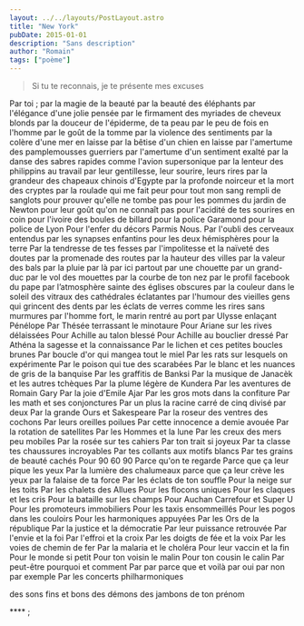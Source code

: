 ```yaml
---
layout: ../../layouts/PostLayout.astro
title: "New York"
pubDate: 2015-01-01
description: "Sans description"
author: "Romain"
tags: ["poème"]
---
```


> Si tu te reconnais, je te présente mes excuses

Par toi ;
par la magie de la beauté
par la beauté des éléphants
par l'élégance d'une jolie pensée
par le firmament des myriades de cheveux blonds
par la douceur de l'épiderme, de ta peau
par le peu de fois en l'homme
par le goût de la tomme
par la violence des sentiments
par la colère d'une mer en laisse
par la bêtise d'un chien en laisse
par l'amertume des pamplemousses guerriers
par l'amertume d'un sentiment exalté
par la danse des sabres rapides comme l'avion supersonique
par la lenteur des philippins au travail
par leur gentillesse, leur sourire, leurs rires
par la grandeur des chapeaux chinois d'Egypte
par la profonde noirceur et la mort des cryptes
par la roulade qui me fait peur
pour tout mon sang rempli de sanglots
pour prouver qu'elle ne tombe pas
pour les pommes du jardin de Newton
pour leur goût qu'on ne connaît pas
pour l'acidité de tes sourires en coin
pour l'ivoire des boules de billard
pour la police Garamond
pour la police de Lyon
Pour l'enfer du décors
Parmis Nous.
Par l'oubli des cerveaux entendus
par les synapses enfantins
pour les deux hémisphères
pour la terre
Par la tendresse de tes fesses
par l'impolitesse et la naïveté des doutes
par la promenade des routes
par la hauteur des villes
par la valeur des bals
par la pluie
par là
par ici
partout
par une chouette
par un grand-duc
par le vol des mouettes
par la courbe de ton nez
par le profil facebook du pape
par l’atmosphère sainte des églises obscures
par la couleur dans le soleil des vitraux des cathédrales éclatantes
par l'humour des vieilles gens qui grincent des dents
par les éclats de verres comme les rires sans murmures
par l'homme fort, le marin rentré au port
par Ulysse enlaçant Pénélope
Par Thésée terrassant le minotaure
Pour Ariane sur les rives délaissées
Pour Achille au talon blessé
Pour Achille au bouclier dressé
Par Athéna la sagesse et la connaissance
Par le lichen et ces petites boucles brunes
Par boucle d'or qui mangea tout le miel
Par les rats sur lesquels on expérimente
Par le poison qui tue des scarabées
Par le blanc et les nuances de gris de la banquise
Par les graffitis de Banksi
Par la musique de Janacèk et les autres tchèques
Par la plume légère de Kundera
Par les aventures de Romain Gary
Par la joie d'Emile Ajar
Par les gros mots dans la confiture
Par les math et ses conjonctures
Par un plus la racine carré de cinq divisé par deux
Par la grande Ours et Sakespeare
Par la roseur des ventres des cochons
Par leurs oreilles poilues
Par cette innocence a demie avouée
Par la rotation de satellites
Par les Hommes et la lune
Par les creux des mers peu mobiles
Par la rosée sur tes cahiers
Par ton trait si joyeux
Par ta classe tes chaussures incroyables
Par tes collants aux motifs blancs
Par tes grains de beauté cachés
Pour 90 60 90
Parce qu'on te regarde
Parce que ça leur pique les yeux
Par la lumière des chalumeaux
parce que ça leur crève les yeux
par la falaise de ta force
Par les éclats de ton souffle
Pour la neige sur les toits
Par les chalets des Allues
Pour les flocons uniques
Pour les claques et les cris
Pour la bataille sur les champs
Pour Auchan Carrefour et Super U
Pour les promoteurs immobiliers
Pour les taxis ensommeillés
Pour les pogos dans les couloirs
Pour les harmoniques appuyées
Par les Ors de la république
Par la justice et la démocratie
Par leur puissance retrouvée
Par l'envie et la foi
Par l'effroi et la croix
Par les doigts de fée et la voix
Par les voies de chemin de fer
Par la malaria et le choléra
Pour leur vaccin et la fin
Pour le monde si petit
Pour ton voisin le malin
Pour ton cousin le calin
Par peut-être pourquoi et comment
Par par parce que et voilà
par oui par non par exemple
Par les concerts philharmoniques

des sons fins et bons
des démons des jambons
de ton prénom

\*\*\*\* ;
